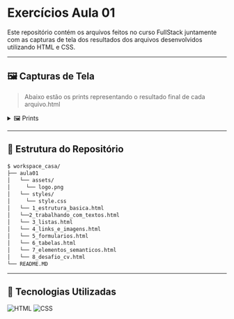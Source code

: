 # Exercícios Aula 01
Este repositório contém os arquivos feitos no curso FullStack juntamente com as capturas de tela dos resultados dos arquivos desenvolvidos utilizando HTML e CSS.

---

## 🖼️ Capturas de Tela
> Abaixo estão os prints representando o resultado final de cada arquivo.html

<details>
  
  <summary>🖼️ Prints</summary>

---

  📌 Exercício 01
  
  ![Texto alternativo](aula01/assets/exercicio01.png)

  📌 Exercício 02
  
  ![Texto alternativo](aula01/assets/exercicio02.png)

  📌 Exercício 03
  
  ![Texto alternativo](aula01/assets/exercicio03.png)

  📌 Exercício 04
  
  ![Texto alternativo](aula01/assets/exercicio04.png)
  
 📌 Exercício 05
 
  ![Texto alternativo](aula01/assets/exercicio05.png)
  
 📌 Exercício 06
 
  ![Texto alternativo](aula01/assets/exercicio06.png)
  
 📌 Exercício 07
  
  ![Texto alternativo](aula01/assets/exercicio07.png)
  
  📌 Exercício 08
  
  ![Texto alternativo](aula01/assets/exercicio08.png)
  
</details>

---

## 📁 Estrutura do Repositório
```shell
$ workspace_casa/
├── aula01
│   └── assets/
│     └── logo.png
│   └── styles/
│     └── style.css
│   └── 1_estrutura_basica.html
│   └──2_trabalhando_com_textos.html
│   └── 3_listas.html
│   └── 4_links_e_imagens.html
│   └── 5_formularios.html
│   └── 6_tabelas.html
│   └── 7_elementos_semanticos.html
│   └── 8_desafio_cv.html
└── README.MD
```

---

## 🚀 Tecnologias Utilizadas
![HTML](https://img.shields.io/badge/HTML5-%23E34F26.svg?style=for-the-badge&logo=html5&logoColor=white) ![CSS](https://img.shields.io/badge/CSS3-%231572B6.svg?style=for-the-badge&logo=css3&logoColor=white)
